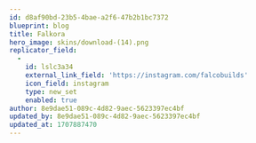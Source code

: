 ```yaml
---
id: d8af90bd-23b5-4bae-a2f6-47b2b1bc7372
blueprint: blog
title: Falkora
hero_image: skins/download-(14).png
replicator_field:
  -
    id: lslc3a34
    external_link_field: 'https://instagram.com/falcobuilds'
    icon_field: instagram
    type: new_set
    enabled: true
author: 8e9dae51-089c-4d82-9aec-5623397ec4bf
updated_by: 8e9dae51-089c-4d82-9aec-5623397ec4bf
updated_at: 1707887470
---
```

